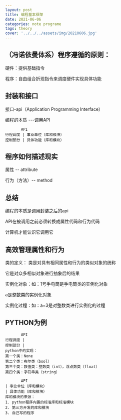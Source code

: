 ```yaml
---
layout: post
title: 编程基本框架
date: 2021-06-06
categories: note programe
tags: theory
cover: '../../../assets/img/20210606.jpg'
---
```


## （冯诺依曼体系）程序遵循的原则：

硬件：提供基础指令

程序：自由组合折现指令来调度硬件实现具体功能

## 封装和接口

接口-api（Application Programming Interface）

编程的本质 ---调用API

```plain
       API
行程调度 | 事业单位（库和模块）
控制部分 | 具体功能（库和模块）
```

## 程序如何描述现实

属性 -- attribute

行为（方法）-- method

## 总结

编程的本质是调用封装之后的api

API在被调用之前必须转换成属性代码和行为代码

计算机才能认识它调用它

## 高效管理属性和行为

类的定义： 类是对具有相同属性和行为的类似对象的统称

它是对众多相似对象进行抽象后的结果

实例化对象：如：1号手电筒是手电筒类的实例化对象

a是整数类的实例化对象

实例化过程：如：a=3是对整数类进行实例化的过程

## PYTHON为例

```plain
       API
行程调度 |
控制部分 |
python中的实现：
第一个类：None
第二个类：布尔类（bool）
第三个类：数值类：整数类（int），浮点数类（float）
第四个类：字符串类（string）
```

```plain
       API
| 事业单位（库和模块）
| 具体功能（库和模块）
库和模块的来源：
1. python程序内置的标准库和标准模块
2. 第三方开发的库和模块
3. 自己写的程序
```





